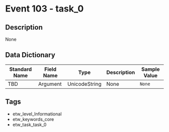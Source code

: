 # Event 103 - task_0

## Description
None

## Data Dictionary
|Standard Name|Field Name|Type|Description|Sample Value|
|---|---|---|---|---|
|TBD|Argument|UnicodeString|None|`None`|

## Tags
* etw_level_Informational
* etw_keywords_core
* etw_task_task_0